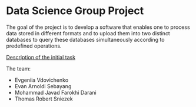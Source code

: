 # Data Science Group Project

The goal of the project is to develop a software that enables one to process data stored in different formats and to upload them into two distinct databases to query these databases simultaneously according to predefined operations. 

[Description of the initial task](https://github.com/comp-data/2022-2023/tree/main/docs/project)

The team:
- Evgeniia Vdovichenko
- Evan Arnoldi Sebayang
- Mohammad Javad Farokhi Darani
- Thomas Robert Sniezek